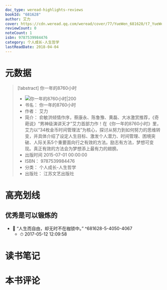 ```yaml
---
doc_type: weread-highlights-reviews
bookId: "681628"
author: 艾力
cover: https://cdn.weread.qq.com/weread/cover/77/YueWen_681628/t7_YueWen_681628.jpg
reviewCount: 0
noteCount: 1
isbn: 9787539984476
category: 个人成长-人生哲学
lastReadDate: 2018-04-04
---
```

# 元数据
> [!abstract] 你一年的8760小时
> - ![ 你一年的8760小时|200](https://cdn.weread.qq.com/weread/cover/77/YueWen_681628/t7_YueWen_681628.jpg)
> - 书名： 你一年的8760小时
> - 作者： 艾力
> - 简介： 俞敏洪倾情作序，蔡康永、陈鲁豫、黄磊、大冰激赏推荐，《奇葩说》“男神级演讲天才”艾力首部力作！在《你一年的8760小时》里，艾力以“34枚金币时间管理法”为核心，探讨从努力到如何努力的思维转变，并具体介绍了设定人生目标、激发个人潜力、时间管理、困境突破、人际关系5个重要面向行之有效的方法。励志有方法，梦想可变现。真正有效的方法会为梦想添上最有力的翅膀。
> - 出版时间 2015-07-01 00:00:00
> - ISBN： 9787539984476
> - 分类： 个人成长-人生哲学
> - 出版社： 江苏文艺出版社

# 高亮划线

## 优秀是可以锻炼的


- 📌 “人生而自由，却无时不在枷锁中。” ^681628-5-4050-4067
    - ⏱ 2017-05-12 12:09:58 
# 读书笔记

# 本书评论
